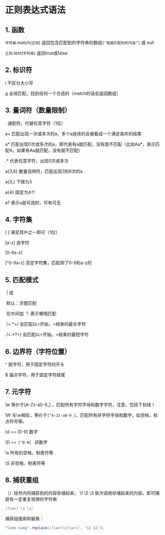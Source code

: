 # 正则表达式语法

## 1. 函数

   `字符串`.match(`正则`)   返回包含匹配到的字符串的数组`["我是匹配的的内容"]` 或 null

   `正则`.test(`字符串`) 返回true或false

## 2. 标识符

   i		不区分大小写

   g		全局匹配，找到任何一个合适的（match的话会返回数组）

## 3. 量词符（数量限制）

   .      通配符，代替任意字符（1位）

   a+   匹配出现一次或多次的a，多个a连续的会被看成一个满足条件的结果

   a*   匹配出现0次或多次的a，即代表有a就匹配，没有就不匹配（比如Aa*，表示匹配A，如果有Aa就匹配，没有就不匹配）

   .*   代表任意字符，出现0次或多次

   a{3,6} 数量说明符，匹配出现3到6次的a

   a{3,}  下限为3

   a{4} 固定为4个

   a?  表示a是可选的，可有可无


## 4. 字符集

   [ ]   满足其中之一即可（1位）

   [a-z] 连字符

   [0-9a-z]

   [^0-9a-z]  否定字符集，匹配除了0-9和a-z的

## 5. 匹配模式

​	|  或 

​	默认：贪婪匹配

​	在中间加 ？ 表示懒惰匹配

​	/<.*>/   会匹配以<开始，>结束的最长字符

​	/<.*?>/ 会匹配以<开始，>结束的最短字符







## 6. 边界符（字符位置）

   ^  脱字符，用于固定字符的开头

   $  锚点字符，用于固定字符结尾

## 7. 元字符

   \w 等价于[A-Zz-a0-9_] ，匹配所有字符字母和数字字符，注意，包括下划线！

   \W 与\w相反，等价于`[^A-Zz-a0-9_]`，匹配所有非字符字母和数字，如空格，标点符号等。

   \d  ==  [0-9] 数字

   \D ==  `[^0-9] ` 非数字

   \s 所有的空格、制表符等

   \S 非空格、制表符等

## 8. 捕获重组

（）括号内将捕获到的内容存储起来， \1 \2 \3 依次调用存储起来的内容，即可捕获有一定重复规律的字符串

   ```js
   /(\w+) \1 \1/
   ```

捕获组搜索和替换：
```js
"Code Camp".replace(/(\w+)\s(\w+)/, '$2 $1');
```

